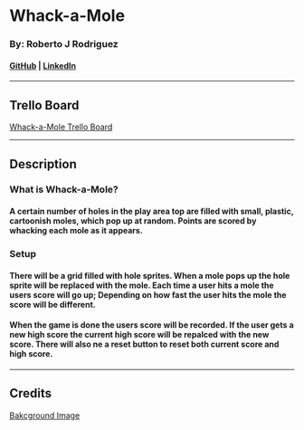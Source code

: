 # Whack-a-Mole

### By: Roberto J Rodriguez

#### [GitHub](https://github.com/robertojrodriguez21) | [LinkedIn](https://www.linkedin.com/in/rob-jes-rod/)

---

## Trello Board

[Whack-a-Mole Trello Board](https://trello.com/b/jqjNN3Wt/whack-a-mole)

---

## Description

### What is Whack-a-Mole?

#### A certain number of holes in the play area top are filled with small, plastic, cartoonish moles, which pop up at random. Points are scored by whacking each mole as it appears.

### Setup

#### There will be a grid filled with hole sprites. When a mole pops up the hole sprite will be replaced with the mole. Each time a user hits a mole the users score will go up; Depending on how fast the user hits the mole the score will be different.

#### When the game is done the users score will be recorded. If the user gets a new high score the current high score will be repalced with the new score. There will also ne a reset button to reset both current score and high score.

---

## Credits

[Bakcground Image](https://www.bing.com/images/search?view=detailV2&ccid=0t1L21RW&id=03B65D0984A11972D4983863A8677EA5A96FE52B&thid=OIP.0t1L21RWI6YYHXg9Wwh3EwHaEK&mediaurl=https%3a%2f%2fth.bing.com%2fth%2fid%2fR.d2dd4bdb545623a6181d783d5b087713%3frik%3dK%252bVvqaV%252bZ6hjOA%26riu%3dhttp%253a%252f%252fgetwallpapers.com%252fwallpaper%252ffull%252fa%252f2%252f2%252f1028441-cool-grassland-background-3840x2160-for-windows-10.jpg%26ehk%3dSd48WF0B0k6FJupScHk1wxaOlZ81jXTvEcHWCIv3WtA%253d%26risl%3d%26pid%3dImgRaw%26r%3d0&exph=2160&expw=3840&q=grassland+cartoon+hd&simid=608000647566486898&FORM=IRPRST&ck=E1D5E831DF1376B2E97B11C21B46BF69&selectedIndex=1&ajaxhist=0&ajaxserp=0)
